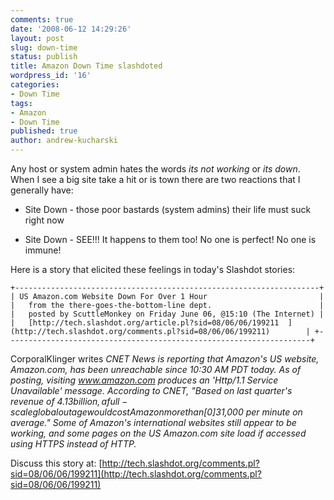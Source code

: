 ```yaml
---
comments: true
date: '2008-06-12 14:29:26'
layout: post
slug: down-time
status: publish
title: Amazon Down Time slashdoted
wordpress_id: '16'
categories:
- Down Time
tags:
- Amazon
- Down Time
published: true
author: andrew-kucharski
---
```


Any host or system admin hates the words *its not working* or *its down*.  When I see a big site take a hit or is town there are two reactions that I generally have:
	
* Site Down - those poor bastards (system admins) their life must suck right now

* Site Down - SEE!!! It happens to them too!  No one is perfect!  No one is immune!

Here is a story that elicited these feelings in today's Slashdot stories:

`
+--------------------------------------------------------------------+
| US Amazon.com Website Down For Over 1 Hour                         |
|   from the there-goes-the-bottom-line dept.                        |
|   posted by ScuttleMonkey on Friday June 06, @15:10 (The Internet) |
|   [http://tech.slashdot.org/article.pl?sid=08/06/06/199211  ](http://tech.slashdot.org/comments.pl?sid=08/06/06/199211)        |
+--------------------------------------------------------------------+
`

CorporalKlinger writes *CNET News is reporting that Amazon's US website, Amazon.com, has been unreachable since 10:30 AM PDT today. As of posting, visiting www.amazon.com produces an 'Http/1.1 Service Unavailable' message. According to CNET, "Based on last quarter's revenue of $4.13 billion, a full-scale global outage would cost Amazon more than [0]$31,000 per minute on average." Some of Amazon's international websites still appear to be working, and some pages on the US Amazon.com site load if accessed using HTTPS instead of HTTP.*

Discuss this story at: [http://tech.slashdot.org/comments.pl?sid=08/06/06/199211](http://tech.slashdot.org/comments.pl?sid=08/06/06/199211)
